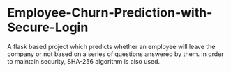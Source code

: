 # Employee-Churn-Prediction-with-Secure-Login
A flask based project which predicts whether an employee will leave the company or not based on a series of questions answered by them. In order to maintain security, SHA-256 algorithm is also used. 
